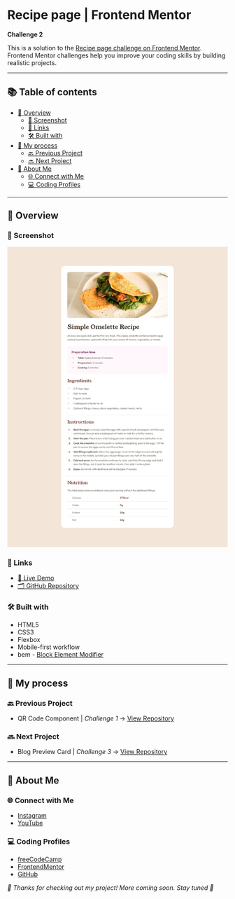 # Recipe page | Frontend Mentor

**Challenge 2**

This is a solution to the [Recipe page challenge on Frontend Mentor](https://www.frontendmentor.io/challenges/recipe-page-KiTsR8QQKm). Frontend Mentor challenges help you improve your coding skills by building realistic projects. 

---

## 📚 Table of contents

- [🔎 Overview](#-overview)
  - [📸 Screenshot](#-screenshot)
  - [🔗 Links](#-links)
  - [🛠️ Built with](#️-built-with)
- [🧠 My process](#-my-process)
  - [🔙 Previous Project](#-previous-project)
  - [🔜 Next Project](#-next-project)
- [👤 About Me](#-about-me)
  - [🌐 Connect with Me](#-connect-with-me)
  - [💻 Coding Profiles](#-coding-profiles)

---

## 🔎 Overview

### 📸 Screenshot

![](./assets/images/screenshot/screenshot.jpg)

### 🔗 Links

  - [🔴 Live Demo](https://DalaScript.github.io/recipe-page/)
  - [🗂️ GitHub Repository](https://github.com/DalaScript/recipe-page)

### 🛠️ Built with

  - HTML5
  - CSS3
  - Flexbox
  - Mobile-first workflow
  - bem - [Block Element Modifier](https://getbem.com/introduction/)

---

## 🧠 My process

### 🔙 Previous Project

  - QR Code Component | *Challenge 1* → [View Repository](https://github.com/DalaScript/qr-code-component)

### 🔜 Next Project

  - Blog Preview Card | *Challenge 3* → [View Repository](https://github.com/DalaScript/blog-preview-card)

---

## 👤 About Me

### 🌐 Connect with Me

  - [Instagram](https://www.instagram.com/DalaScript)
  - [YouTube](https://www.youtube.com/@DalaScript)

### 💻 Coding Profiles

  - [freeCodeCamp](https://www.freecodecamp.org/DalaScript)
  - [FrontendMentor](https://www.frontendmentor.io/profile/DalaScript)
  - [GitHub](https://github.com/DalaScript)

*🙌 Thanks for checking out my project! More coming soon. Stay tuned 🚀*
